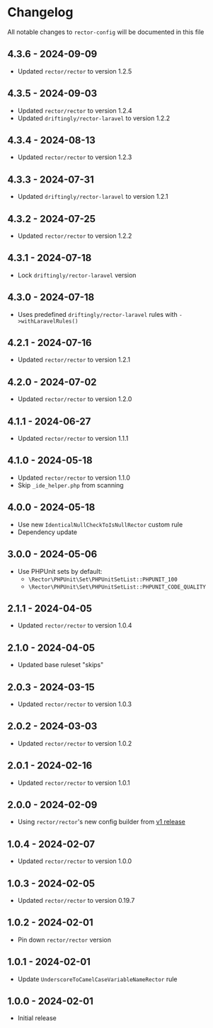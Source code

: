 # Changelog

All notable changes to `rector-config` will be documented in this file

## 4.3.6 - 2024-09-09

- Updated `rector/rector` to version 1.2.5

## 4.3.5 - 2024-09-03

- Updated `rector/rector` to version 1.2.4
- Updated `driftingly/rector-laravel` to version 1.2.2

## 4.3.4 - 2024-08-13

- Updated `rector/rector` to version 1.2.3

## 4.3.3 - 2024-07-31

- Updated `driftingly/rector-laravel` to version 1.2.1

## 4.3.2 - 2024-07-25

- Updated `rector/rector` to version 1.2.2

## 4.3.1 - 2024-07-18

- Lock `driftingly/rector-laravel` version

## 4.3.0 - 2024-07-18

- Uses predefined `driftingly/rector-laravel` rules with `->withLaravelRules()` 

## 4.2.1 - 2024-07-16

- Updated `rector/rector` to version 1.2.1

## 4.2.0 - 2024-07-02

- Updated `rector/rector` to version 1.2.0

## 4.1.1 - 2024-06-27

- Updated `rector/rector` to version 1.1.1

## 4.1.0 - 2024-05-18

- Updated `rector/rector` to version 1.1.0
- Skip `_ide_helper.php` from scanning

## 4.0.0 - 2024-05-18

- Use new `IdenticalNullCheckToIsNullRector` custom rule
- Dependency update

## 3.0.0 - 2024-05-06

- Use PHPUnit sets by default:
  - `\Rector\PHPUnit\Set\PHPUnitSetList::PHPUNIT_100`
  - `\Rector\PHPUnit\Set\PHPUnitSetList::PHPUNIT_CODE_QUALITY`

## 2.1.1 - 2024-04-05

- Updated `rector/rector` to version 1.0.4

## 2.1.0 - 2024-04-05

- Updated base ruleset "skips"

## 2.0.3 - 2024-03-15

- Updated `rector/rector` to version 1.0.3

## 2.0.2 - 2024-03-03

- Updated `rector/rector` to version 1.0.2

## 2.0.1 - 2024-02-16

- Updated `rector/rector` to version 1.0.1

## 2.0.0 - 2024-02-09

- Using `rector/rector`'s new config builder from [v1 release](https://github.com/rectorphp/rector/releases/tag/1.0.0)

## 1.0.4 - 2024-02-07

- Updated `rector/rector` to version 1.0.0

## 1.0.3 - 2024-02-05

- Updated `rector/rector` to version 0.19.7

## 1.0.2 - 2024-02-01

- Pin down `rector/rector` version

## 1.0.1 - 2024-02-01

- Update `UnderscoreToCamelCaseVariableNameRector` rule

## 1.0.0 - 2024-02-01

- Initial release
